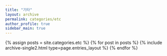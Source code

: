 ```yaml
---
title: "기타"
layout: archive
permalink: categories/etc
author_profile: true
sidebar_main: true
---
```



{% assign posts = site.categories.etc %}
{% for post in posts %} {% include archive-single2.html type=page.entries_layout %} {% endfor %}